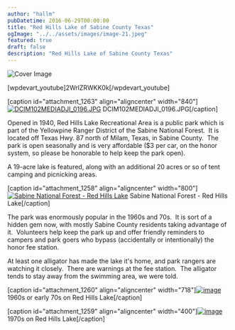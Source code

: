 ```yaml
---
author: "hallm"
pubDatetime: 2016-06-29T00:00:00
title: "Red Hills Lake of Sabine County Texas"
ogImage: "../../assets/images/image-21.jpeg"
featured: true
draft: false
description: "Red Hills Lake of Sabine County Texas"
---
```


![Cover Image](@assets/images/image-21.jpeg)

\[wpdevart\_youtube\]2WrlZRWKK0k\[/wpdevart\_youtube\]

\[caption id="attachment\_1263" align="aligncenter" width="840"\][![DCIM102MEDIADJI_0196.JPG](images/image-21-1024x768.jpeg)](https://allthingssabine.com/wp-content/uploads/2016/06/image-21.jpeg) DCIM102MEDIADJI\_0196.JPG\[/caption\]

Opened in 1940, Red Hills Lake Recreational Area is a public park which is part of the Yellowpine Ranger District of the Sabine National Forest.  It is located off Texas Hwy. 87 north of Milam, Texas, in Sabine County.  The park is open seasonally and is very affordable ($3 per car, on the honor system, so please be honorable to help keep the park open).

A 19-acre lake is featured, along with an additional 20 acres or so of tent camping and picnicking areas.

\[caption id="attachment\_1258" align="aligncenter" width="800"\][![Sabine National Forest - Red Hills Lake](images/image-18.jpeg)](https://allthingssabine.com/wp-content/uploads/2016/06/image-18.jpeg) Sabine National Forest - Red Hills Lake\[/caption\]

The park was enormously popular in the 1960s and 70s.  It is sort of a hidden gem now, with mostly Sabine County residents taking advantage of it.  Volunteers help keep the park up and offer friendly reminders to campers and park goers who bypass (accidentally or intentionally) the honor fee station.

At least one alligator has made the lake it's home, and park rangers are watching it closely.  There are warnings at the fee station.  The alligator tends to stay away from the swimming area, we were told.

\[caption id="attachment\_1260" align="aligncenter" width="718"\][![image](images/image-20.jpeg)](https://allthingssabine.com/wp-content/uploads/2016/06/image-20.jpeg) 1960s or early 70s on Red Hills Lake\[/caption\]

\[caption id="attachment\_1259" align="aligncenter" width="400"\][![image](images/image-19.jpeg)](https://allthingssabine.com/wp-content/uploads/2016/06/image-19.jpeg) 1970s on Red Hills Lake\[/caption\]